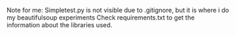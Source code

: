 Note for me: Simpletest.py is not visible due to .gitignore, but it is where i do my beautifulsoup experiments
Check requirements.txt to get the information about the libraries used.
